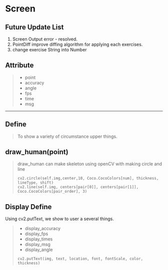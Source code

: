 # **Screen**

## Future Update List
1. Screen Output error - resolved.
2. PointDiff improve diffing algorithm for applying each exercises.   
3. change exercise String into Number

## Attribute
> * point
> * accuracy
> * angle
> * fps
> * time
> * msg
----

## Define
> To show a variety of circumstance upper things.

## draw_human(point)
> draw_human can make skeleton using openCV with making circle and line
>````
>cv2.circle(self.img,center,10, Coco.CocoColors[num], thickness, lineType, shift)
>cv2.line(self.img, centers[pair[0]], centers[pair[1]], Coco.CocoColors[pair_order], 3)
>````

## Display Define
Using cv2.putText, we show to user a several things.
> * display_accuracy
> * display_fps
> * display_times
> * display_msg
> * display_angle
> ````
> cv2.putText(img, text, location, font, fontScale, color, thickness)
> ````
